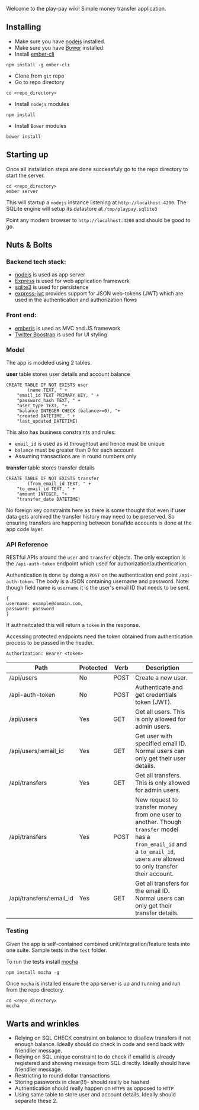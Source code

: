 Welcome to the play-pay wiki! Simple money transfer application.

## Installing

* Make sure you have [nodejs](http://nodejs.org) installed. 
* Make sure you have [Bower](http://bower.io) installed.
* Install [ember-cli](http://www.ember-cli.com) 
```
npm install -g ember-cli
```
* Clone from `git` repo
* Go to repo directory
```
cd <repo_directory>
```
* Install `nodejs` modules
```
npm install
```
* Install `Bower` modules
```
bower install
```

## Starting up

Once all installation steps are done successfuly go to the repo directory to start the server.
```
cd <repo_directory>
ember server
```

This will startup a `nodejs` instance listening at `http://localhost:4200`. The SQLite engine will setup its datastore at `/tmp/playpay.sqlite3` 

Point any modern browser to `http://localhost:4200` and should be good to go.

## Nuts & Bolts

### Backend tech stack:
* [nodejs](http://nodejs.org) is used as app server
* [Express](http://expressjs.com) is used for web application framework
* [sqlite3](https://github.com/mapbox/node-sqlite3/wiki) is used for persistence 
* [express-jwt](https://www.npmjs.org/package/express-jwt) provides support for JSON web-tokens (JWT) which are used in the authentication and authorization flows

### Front end:
* [emberjs](http://emberjs.com) is used as MVC and JS framework
* [Twitter Boostrap](http://getbootstrap.com) is used for UI styling

### Model
The app is modeled using 2 tables.

**user** table stores user details and account balance
```
CREATE TABLE IF NOT EXISTS user 
        (name TEXT, " +
	"email_id TEXT PRIMARY KEY, " +
	"password_hash TEXT, " +
	"user_type TEXT, "+
	"balance INTEGER CHECK (balance>=0), "+
	"created DATETIME, " +
	"last_updated DATETIME)
```
This also has business constraints and rules:
* `email_id` is used as id throughtout and hence must be unique
* `balance` must be greater than 0 for each account
* Assuming transactions are in round numbers only


**transfer** table stores transfer details
```
CREATE TABLE IF NOT EXISTS transfer 
        (from_email_id TEXT, " +
	"to_email_id TEXT, " +
	"amount INTEGER, "+
	"transfer_date DATETIME)
```
No foreign key constraints here as there is some thought that even if user data gets archived the transfer history may need to be preserved. So ensuring transfers are happening between bonafide accounts is done at the app code layer.

### API Reference

RESTful APIs around the `user` and `transfer` objects. The only exception is the `/api-auth-token` endpoint which used for authorization/authentication.

Authentication is done by doing a `POST` on the authentication end point `/api-auth-token`. The body is a JSON containing username and password. Note: though field name is `username` it is the user's email ID that needs to be sent.
```
{
username: example@domain.com, 
password: password
}
```
If authneitcated this will return a `token` in the response.

Accessing protected endpoints need the token obtained from authentication process to be passed in the header.
```
Authorization: Bearer <token>
```

Path | Protected | Verb | Description
--- | --- | --- | ---
/api/users | No | POST | Create a new user.
/api-auth-token | No | POST | Authenticate and get credentials token (JWT).
/api/users | Yes | GET | Get all users. This is only allowed for admin users.
/api/users/:email_id | Yes | GET | Get user with specified email ID. Normal users can only get their user details.
/api/transfers | Yes | GET | Get all transfers. This is only allowed for admin users.
/api/transfers | Yes | POST | New request to transfer money from one user to another. Though `transfer` model has a `from_email_id` and a `to_email_id`, users are allowed to only transfer their account.
/api/transfers/:email_id | Yes | GET | Get all transfers for the email ID. Normal users can only get their transfer details.

### Testing
Given the app is self-contained combined unit/integration/feature tests into one suite. Sample tests in the `test` folder.

To run the tests install [mocha](http://mochajs.org)
```
npm install mocha -g
```
Once `mocha` is installed ensure the app server is up and running and run from the repo directory.
```
cd <repo_directory>
mocha
```

## Warts and wrinkles
* Relying on SQL CHECK constraint on balance to disallow transfers if not enough balance. Ideally should do check in code and send back with friendlier message.
* Relying on SQL unique constraint to do check if emailid is already registered and showing message from SQL directly. Ideally should have friendlier message.
* Restricting to round dollar transactions
* Storing passwords in clear(!!)- should really be hashed
* Authentication should really happen on `HTTPS` as opposed to `HTTP`
* Using same table to store user and account details. Ideally should separate these 2.
